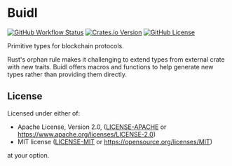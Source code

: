 # Buidl

[![GitHub Workflow Status](https://img.shields.io/github/actions/workflow/status/conr2d/buidl/ci.yml?event=push)](https://github.com/conr2d/buidl)
[![Crates.io Version](https://img.shields.io/crates/v/buidl)](https://crates.io/crates/buidl)
[![GitHub License](https://img.shields.io/badge/license-MIT%2FApache2-blue)](#LICENSE)

Primitive types for blockchain protocols.

Rust's orphan rule makes it challenging to extend types from external crate with new traits.
Buidl offers macros and functions to help generate new types rather than providing them directly.

## License

Licensed under either of:

 * Apache License, Version 2.0, ([LICENSE-APACHE](LICENSE-APACHE) or https://www.apache.org/licenses/LICENSE-2.0)
 * MIT license ([LICENSE-MIT](LICENSE-MIT) or https://opensource.org/licenses/MIT)

at your option.
